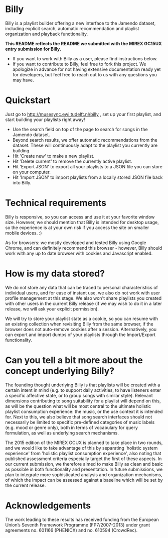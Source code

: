 # Billy

Billy is a playlist builder offering a new interface to the Jamendo dataset, including explicit search, automatic recommendation and playlist organization and playback functionality.


**This README reflects the README we submitted with the MIREX GC15UX entry submission for Billy.**


* If you want to work with Billy as a user, please find instructions below.
* If you want to contribute to Billy, feel free to fork this project. We apologize in advance for not having extensive documentation ready yet for developers, but feel free to reach out to us with any questions you may have.


# Quickstart

Just go to http://musesync.ewi.tudelft.nl/billy , set up your first playlist, and start building your playlists right away!

- Use the search field on top of the page to search for songs in the Jamendo dataset.
- Beyond search results, we offer automatic recommendations from the dataset. These will continuously adapt to the playlist you currently are building.
- Hit 'Create new' to make a new playlist.
- Hit 'Delete current' to remove the currently active playlist.
- Hit 'Export JSON' to export all your playlists to a JSON file you can store on your computer.
- Hit 'Import JSON' to import playlists from a locally stored JSON file back into Billy.

# Technical requirements

Billy is responsive, so you can access and use it at your favorite window size. However, we should mention that Billy is intended for desktop usage, so the experience is at your own risk if you access the site on smaller mobile devices. :)

As for browsers: we mostly developed and tested Billy using Google Chrome, and can definitely recommend this browser - however, Billy should work with any up to date browser with cookies and Javascript enabled.

# How is my data stored?

We do not store any data that can be traced to personal characteristics of individual users, and for ease of instant use, we also do not work with user profile management at this stage. We also won't share playlists you created with other users in the current Billy release (if we may wish to do it in a later release, we will ask your explicit permission).

We will try to store your playlist state as a cookie, so you can resume with an existing collection when revisiting Billy from the same browser, if the browser does not auto-remove cookies after a session. Alternatively, you can export and import dumps of your playlists through the Import/Export functionality.

# Can you tell a bit more about the concept underlying Billy?

The founding thought underlying Billy is that playlists will be created with a certain intent in mind (e.g. to support daily activities, to have listeners enter a specific affective state, or to group songs with similar style). Relevant dimensions contributing to song suitability for a playlist will depend on this, as will be the question what will be most central to the ultimate holistic playlist consumption experience: the music, or the use context it is intended for. Next to this, we also believe that song search interfaces should not necessarily be limited to specific pre-defined categories of music labels (e.g. mood or genre only), both in terms of vocabulary for query formulation, as well as underlying search mechanisms.

The 2015 edition of the MIREX GCUX is planned to take place in two rounds, and we would like to take advantage of this by separating 'holistic system experience' from 'holistic playlist consumption experience', also noting that published assessment criteria especially target the first of these aspects. In our current submission, we therefore aimed to make Billy as clean and basic as possible in both functionality and presentation. In future submissions, we plan to integrate more sophisticated analysis and organization mechanisms, of which the impact can be assessed against a baseline which will be set by the current release.

# Acknowledgements
The work leading to these results has received funding from the European Union’s Seventh Framework Programme (FP7/2007-2013) under grant agreements no. 601166 (PHENICX) and no. 610594 (CrowdRec).
